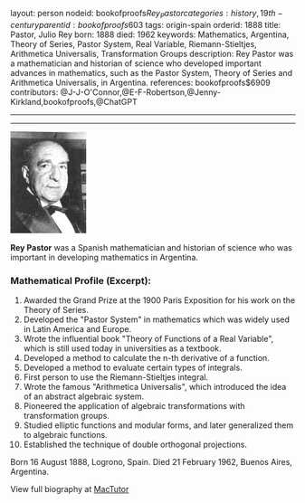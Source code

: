 layout: person
nodeid: bookofproofs$Rey_Pastor
categories: history,19th-century
parentid: bookofproofs$603
tags: origin-spain
orderid: 1888
title: Pastor, Julio Rey
born: 1888
died: 1962
keywords: Mathematics, Argentina, Theory of Series, Pastor System, Real Variable, Riemann-Stieltjes, Arithmetica Universalis, Transformation Groups
description: Rey Pastor was a mathematician and historian of science who developed important advances in mathematics, such as the Pastor System, Theory of Series and Arithmetica Universalis, in Argentina.
references: bookofproofs$6909
contributors: @J-J-O'Connor,@E-F-Robertson,@Jenny-Kirkland,bookofproofs,@ChatGPT

---



---

![Rey_Pastor.jpg](https://github.com/bookofproofs/bookofproofs.github.io/blob/main/_sources/_assets/images/portraits/Rey_Pastor.jpg?raw=true)

**Rey Pastor** was a Spanish mathematician and historian of science who was important in developing mathematics in Argentina.

### Mathematical Profile (Excerpt):
1. Awarded the Grand Prize at the 1900 Paris Exposition for his work on the Theory of Series.
2. Developed the "Pastor System" in mathematics which was widely used in Latin America and Europe.
3. Wrote the influential book "Theory of Functions of a Real Variable", which is still used today in universities as a textbook.
4. Developed a method to calculate the n-th derivative of a function.
5. Developed a method to evaluate certain types of integrals.
6. First person to use the Riemann-Stieltjes integral.
7. Wrote the famous "Arithmetica Universalis", which introduced the idea of an abstract algebraic system.
8. Pioneered the application of algebraic transformations with transformation groups.
9. Studied elliptic functions and modular forms, and later generalized them to algebraic functions.
10. Established the technique of double orthogonal projections.

Born 16 August 1888, Logrono, Spain. Died 21 February 1962, Buenos Aires, Argentina.

View full biography at [MacTutor](https://mathshistory.st-andrews.ac.uk/Biographies/Rey_Pastor/)
